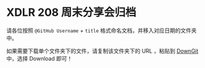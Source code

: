 # XDLR 208 周末分享会归档
请各位按照 `@GitHub Username` + `title` 格式命名文档，并移入对应日期的文件夹中。

如果需要下载单个文件夹下的文件，请复制该文件夹下的 URL ，粘贴到 [DownGit](https://minhaskamal.github.io/DownGit/#/home) 中，选择 Download 即可！

